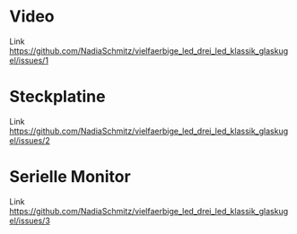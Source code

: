 # Video
Link https://github.com/NadiaSchmitz/vielfaerbige_led_drei_led_klassik_glaskugel/issues/1
# Steckplatine
Link https://github.com/NadiaSchmitz/vielfaerbige_led_drei_led_klassik_glaskugel/issues/2
# Serielle Monitor
Link https://github.com/NadiaSchmitz/vielfaerbige_led_drei_led_klassik_glaskugel/issues/3
